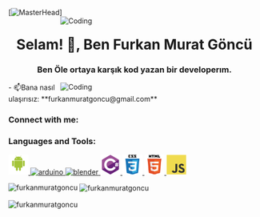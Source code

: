 [![MasterHead](https://www.vidnoz.com/bimg/unscreen-removes-backgrounds-from-gifs-result.gif)]
<img align="right" alt="Coding" width="400" src="[https://media.tenor.com/trwMzHIDQlQAAAAj/hack-hacking.gif](https://www.vidnoz.com/bimg/unscreen-removes-backgrounds-from-gifs-result.gif)">
<h1 align="center">Selam! 👋, Ben Furkan Murat Göncü</h1>
<h3 align="center">Ben Öle ortaya karşık kod yazan bir developerım.</h3>
<img align="right" alt="Coding" width="400" src="https://media.tenor.com/trwMzHIDQlQAAAAj/hack-hacking.gif">
- 📫Bana nasıl ulaşırısız: **furkanmuratgoncu@gmail.com**

<h3 align="left">Connect with me:</h3>
<p align="left">
</p>

<h3 align="left">Languages and Tools:</h3>
<p align="left"> <a href="https://developer.android.com" target="_blank" rel="noreferrer"> <img src="https://raw.githubusercontent.com/devicons/devicon/master/icons/android/android-original-wordmark.svg" alt="android" width="40" height="40"/> </a> <a href="https://www.arduino.cc/" target="_blank" rel="noreferrer"> <img src="https://cdn.worldvectorlogo.com/logos/arduino-1.svg" alt="arduino" width="40" height="40"/> </a> <a href="https://www.blender.org/" target="_blank" rel="noreferrer"> <img src="https://download.blender.org/branding/community/blender_community_badge_white.svg" alt="blender" width="40" height="40"/> </a> <a href="https://www.w3schools.com/cs/" target="_blank" rel="noreferrer"> <img src="https://raw.githubusercontent.com/devicons/devicon/master/icons/csharp/csharp-original.svg" alt="csharp" width="40" height="40"/> </a> <a href="https://www.w3schools.com/css/" target="_blank" rel="noreferrer"> <img src="https://raw.githubusercontent.com/devicons/devicon/master/icons/css3/css3-original-wordmark.svg" alt="css3" width="40" height="40"/> </a> <a href="https://www.w3.org/html/" target="_blank" rel="noreferrer"> <img src="https://raw.githubusercontent.com/devicons/devicon/master/icons/html5/html5-original-wordmark.svg" alt="html5" width="40" height="40"/> </a> <a href="https://developer.mozilla.org/en-US/docs/Web/JavaScript" target="_blank" rel="noreferrer"> <img src="https://raw.githubusercontent.com/devicons/devicon/master/icons/javascript/javascript-original.svg" alt="javascript" width="40" height="40"/> </a> </p>

<p><img align="left" src="https://github-readme-stats.vercel.app/api/top-langs?username=furkanmuratgoncu&show_icons=true&locale=en&layout=compact" alt="furkanmuratgoncu" /></p>

<p>&nbsp;<img align="center" src="https://github-readme-stats.vercel.app/api?username=furkanmuratgoncu&show_icons=true&locale=en" alt="furkanmuratgoncu" /></p>

<p><img align="center" src="https://github-readme-streak-stats.herokuapp.com/?user=furkanmuratgoncu&" alt="furkanmuratgoncu" /></p>
